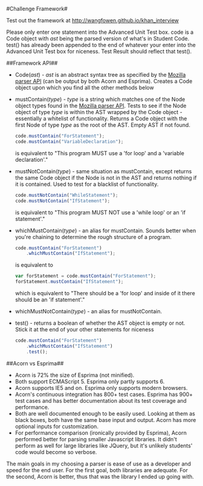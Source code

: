 #Challenge Framework#

Test out the framework at http://wangfowen.github.io/khan_interview

Please only enter one statement into the Advanced Unit Test box. code is a Code 
object with _ast_ being the parsed version of what's in Student Code. test() has 
already been appended to the end of whatever your enter into the Advanced Unit 
Test box for niceness. Test Result should reflect that test().

##Framework API##

- Code(_ast_) - _ast_ is an abstract syntax tree as specified by the [Mozilla parser API](https://developer.mozilla.org/en-US/docs/Mozilla/Projects/SpiderMonkey/Parser_API) (can be output by both Acorn and Esprima). Creates a Code object upon which you find all the other methods below

- mustContain(_type_) - _type_ is a string which matches one of the Node object types found in the [Mozilla parser API](https://developer.mozilla.org/en-US/docs/Mozilla/Projects/SpiderMonkey/Parser_API#Node_objects). Tests to see if the Node object of type _type_ is within the AST wrapped by the Code object - essentially a whitelist of functionality. Returns a Code object with the first Node of type _type_ as the root of the AST. Empty AST if not found.

    ```javascript
    code.mustContain("ForStatement");
    code.mustContain("VariableDeclaration");
    ```
    is equivalent to "This program MUST use a 'for loop' and a 'variable declaration'."

- mustNotContain(_type_) - same situation as mustContain, except returns the same Code object if the Node is not in the AST and returns nothing if it is contained. Used to test for a blacklist of functionality.

    ```javascript
    code.mustNotContain("WhileStatement");
    code.mustNotContain("IfStatement");
    ```
    is equivalent to "This program MUST NOT use a 'while loop' or an 'if statement'."

- whichMustContain(_type_) - an alias for mustContain. Sounds better when you're chaining to determine the rough structure of a program.

    ```javascript
    code.mustContain("ForStatement")
        .whichMustContain("IfStatement");
    ```
    is equivalent to
    ```javascript
    var forStatement = code.mustContain("ForStatement");
    forStatement.mustContain("IfStatement");
    ```
    which is equivalent to "There should be a 'for loop' and inside of it there should be an 'if statement'."

- whichMustNotContain(_type_) - an alias for mustNotContain.

- test() - returns a boolean of whether the AST object is empty or not. Stick it at the end of your other statements for niceness

    ```javascript
    code.mustContain("ForStatement")
        .whichMustContain("IfStatement")
        .test();
    ```

##Acorn vs Esprima##

- Acorn is 72% the size of Esprima (not minified).
- Both support ECMAScript 5. Esprima only partly supports 6.
- Acorn supports IE5 and on. Esprima only supports modern browsers.
- Acorn's continuous integration has 800+ test cases. Esprima has 900+ test 
cases and has better documentation about its test coverage and performance.
- Both are well documented enough to be easily used. Looking at them as black 
boxes, both have the same base input and output. Acorn has more optional inputs 
for customization.
- For performance comparison (ironically provided by Esprima), Acorn performed 
better for parsing smaller Javascript libraries. It didn't perform as well for 
large libraries like JQuery, but it's unlikely students' code would become so 
verbose.

The main goals in my choosing a parser is ease of use as a developer and speed 
for the end user. For the first goal, both libraries are adequate. For the 
  second, Acorn is better, thus that was the library I ended up going with.
